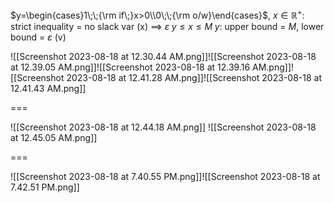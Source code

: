 
$y=\begin{cases}1\;\;{\rm if\;}x>0\\0\;\;{\rm o/w}\end{cases}$,  $x\in\mathbb{R}^+$:  strict inequality = no slack var (x)
$\implies$
$\varepsilon\;y\leq x\leq M\;y$:  upper bound = $M$, lower bound = $\varepsilon$ (v)


![[Screenshot 2023-08-18 at 12.30.44 AM.png]]![[Screenshot 2023-08-18 at 12.39.05 AM.png]]![[Screenshot 2023-08-18 at 12.39.16 AM.png]]![[Screenshot 2023-08-18 at 12.41.28 AM.png]]![[Screenshot 2023-08-18 at 12.41.43 AM.png]]

===
 
![[Screenshot 2023-08-18 at 12.44.18 AM.png]]
![[Screenshot 2023-08-18 at 12.45.05 AM.png]]

===

![[Screenshot 2023-08-18 at 7.40.55 PM.png]]![[Screenshot 2023-08-18 at 7.42.51 PM.png]]